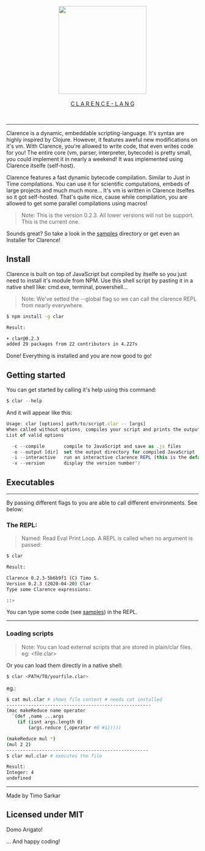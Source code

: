 <div align="center">
    <p><a href="http://clarence-lang.github.io"><img src="https://raw.githubusercontent.com/clarence-lang/assets/master/clary.jpg" height=" 230"></img>
    <br>
    </br>
    C L A R E N C E - L A N G</p></a>
    <br>	
    <hr>
 </div>


Clarence is a dynamic, embeddable scripting-language. It's syntax are highly inspired by Clojure. However, it features aweful new modifications on it's vm. With Clarence, you're allowed to write code, that even writes code for you! The entire core (vm, parser, interpreter, bytecode) is pretty small, you could implement it in nearly a weekend! It was implemented using Clarence itselfe (self-host). 

Clarence features a fast dynamic bytecode compilation. Similar to Just in Time compilations. You can use it for scientific computations, embeds of large projects and much much more... It's vm is written in Clarence itselfes so it got self-hosted. That's quite nice, cause while compilation, you are allowed to get some parallel compilations using macros! 

> Note: This is the version 0.2.3. All lower versions will not be support. This is the current one.

Sounds great? So take a look in the <a href="https://github.com/clarence-lang/clarence/tree/master/samples">samples</a> directory or get even an Installer for Clarence!

## Install

Clarence is built on top of JavaScript but compiled by itselfe so you just need to install it's module from NPM. Use this shell script by pasting it in a native shell like: cmd.exe, terminal, powershell...

> Note: We've setted the --global flag so we can call the clarence REPL from nearly everywhere. 

```bash
$ npm install -g clar

Result:

+ clar@0.2.3
added 29 packages from 22 contributors in 4.227s
```

Done!  Everything is installed and you are now good to go!


## Getting started

You can get started by calling it's help using this command:

```javascript
$ clar --help
```

And it will appear like this:

```javascript
Usage: clar [options] path/to/script.clar -- [args]
When called without options, compiles your script and prints the output to stdout.")
List of valid options

  -c --compile       compile to JavaScript and save as .js files
  -o --output [dir]  set the output directory for compiled JavaScript
  -i --interactive   run an interactive clarence REPL (this is the default with no options and arguments)")
  -v --version       display the version number")
```

## Executables
---

By passing different flags to <clar> you are able to call different environments. See below:
    
### The REPL:

> Named: Read Eval Print Loop. A REPL is called when no argument is passed:

```bash
$ clar

Result: 

Clarence 0.2.3-5b6b9f1 (C) Timo S.
Version 0.2.3 (2020-04-20) Clar
Type some Clarence expressions:

::>
```

You can type some code (see <a href="">samples</a>) in the REPL.

---

### Loading scripts

> Note: You can load external scripts that are stored in plain/clar files. eg: <file.clar>

Or you can load them directly in a native shell:

```bash
$ clar <PATH/TO/yourfile.clar>
```

eg.:

```bash
$ cat mul.clar # shows file content # needs cat installed
-----------------------------------------------------
(mac makeReduce name operator
  `(def ,name ...args
    (if (isnt args.length 0)
        (args.reduce {,operator #0 #1}))))

(makeReduce mul *)
(mul 2 2)
----------------------------------------------------
$ clar mul.clar # executes the file

Result:
Integer: 4
undefined

```

---

Made by Timo Sarkar 

Licensed under MIT
---

Domo Arigato! 

... And happy coding!
